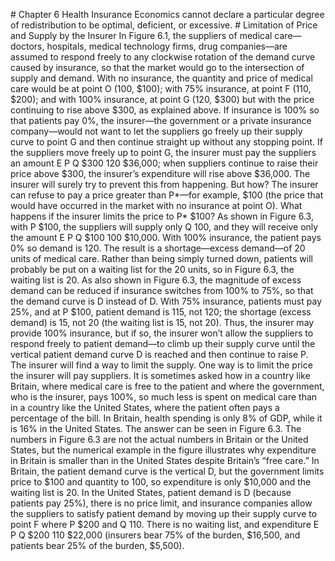 \# Chapter 6 Health Insurance Economics cannot declare a particular degree of redistribution to be optimal, deficient, or excessive. # Limitation of Price and Supply by the Insurer In Figure 6.1, the suppliers of medical care—doctors, hospitals, medical technology firms, drug companies—are assumed to respond freely to any clockwise rotation of the demand curve caused by insurance, so that the market would go to the intersection of supply and demand. With no insurance, the quantity and price of medical care would be at point O (100, $100); with 75% insurance, at point F (110, $200); and with 100% insurance, at point G (120, $300) but with the price continuing to rise above $300, as explained above. If insurance is 100% so that patients pay 0%, the insurer—the government or a private insurance company—would not want to let the suppliers go freely up their supply curve to point G and then continue straight up without any stopping point. If the suppliers move freely up to point G, the insurer must pay the suppliers an amount E P Q $300 120 $36,000; when suppliers continue to raise their price above $300, the insurer’s expenditure will rise above $36,000. The insurer will surely try to prevent this from happening. But how? The insurer can refuse to pay a price greater than P\*—for example, $100 (the price that would have occurred in the market with no insurance at point O). What happens if the insurer limits the price to P\* $100? As shown in Figure 6.3, with P $100, the suppliers will supply only Q 100, and they will receive only the amount E P Q $100 100 $10,000. With 100% insurance, the patient pays 0% so demand is 120. The result is a shortage—excess demand—of 20 units of medical care. Rather than being simply turned down, patients will probably be put on a waiting list for the 20 units, so in Figure 6.3, the waiting list is 20. As also shown in Figure 6.3, the magnitude of excess demand can be reduced if insurance switches from 100% to 75%, so that the demand curve is D instead of D. With 75% insurance, patients must pay 25%, and at P $100, patient demand is 115, not 120; the shortage (excess demand) is 15, not 20 (the waiting list is 15, not 20). Thus, the insurer may provide 100% insurance, but if so, the insurer won’t allow the suppliers to respond freely to patient demand—to climb up their supply curve until the vertical patient demand curve D is reached and then continue to raise P. The insurer will find a way to limit the supply. One way is to limit the price the insurer will pay suppliers. It is sometimes asked how in a country like Britain, where medical care is free to the patient and where the government, who is the insurer, pays 100%, so much less is spent on medical care than in a country like the United States, where the patient often pays a percentage of the bill. In Britain, health spending is only 8% of GDP, while it is 16% in the United States. The answer can be seen in Figure 6.3. The numbers in Figure 6.3 are not the actual numbers in Britain or the United States, but the numerical example in the figure illustrates why expenditure in Britain is smaller than in the United States despite Britain’s “free care.” In Britain, the patient demand curve is the vertical D, but the government limits price to $100 and quantity to 100, so expenditure is only $10,000 and the waiting list is 20. In the United States, patient demand is D (because patients pay 25%), there is no price limit, and insurance companies allow the suppliers to satisfy patient demand by moving up their supply curve to point F where P $200 and Q 110. There is no waiting list, and expenditure E P Q $200 110 $22,000 (insurers bear 75% of the burden, $16,500, and patients bear 25% of the burden, $5,500).